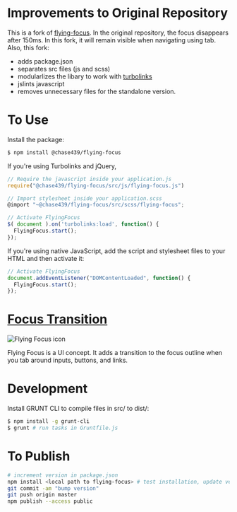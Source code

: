 # Improvements to Original Repository

This is a fork of [flying-focus](https://github.com/NV/flying-focus/). In the original repository, the focus disappears after 150ms. In this fork, it will remain visible when navigating using tab. Also, this fork:
 - adds package.json
 - separates src files (js and scss)
 - modularlizes the libary to work with [turbolinks](https://github.com/turbolinks/turbolinks)
 - jslints javascript
 - removes unnecessary files for the standalone version.

# To Use

Install the package:
```bash
$ npm install @chase439/flying-focus
```

If you're using Turbolinks and jQuery,
```javascript
// Require the javascript inside your application.js
require("@chase439/flying-focus/src/js/flying-focus.js")

// Import stylesheet inside your application.scss
@import "~@chase439/flying-focus/src/scss/flying-focus";

// Activate FlyingFocus
$( document ).on('turbolinks:load', function() {
  FlyingFocus.start();
});
```

If you're using native JavaScript, add the script and stylesheet files to your HTML and then activate it:
```javascript
// Activate FlyingFocus
document.addEventListener("DOMContentLoaded", function() {
  FlyingFocus.start();
});
```

# [Focus Transition](http://n12v.com/focus-transition/)

![Flying Focus icon](http://nv.github.io/flying-focus/chrome/icon_128.png)

Flying Focus is a UI concept. It adds a transition to the focus outline when you tab around inputs, buttons, and links.


# Development

Install GRUNT CLI to compile files in src/ to dist/:
```bash
$ npm install -g grunt-cli
$ grunt # run tasks in Gruntfile.js
```

# To Publish

```bash
# increment version in package.json
npm install <local path to flying-focus> # test installation, update version in lock file
git commit -am "bump version"
git push origin master
npm publish --access public
```
